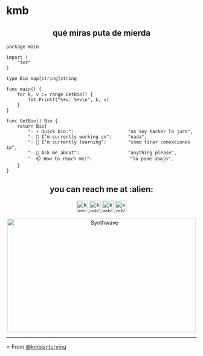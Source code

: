 # kmb

<h2 align="center">qué miras puta de mierda</h2>

```golang
package main

import (
	"fmt"
)

type Bio map[string]string

func main() {
	for k, v := range GetBio() {
		fmt.Printf("%+v: %+v\n", k, v)
	}
}

func GetBio() Bio {
	return Bio{
		"- ⚡ Quick bio:":                    "no soy hacker lo juro",
		"- 🔭 I’m currently working on":      "nada",
		"- 🌱 I’m currently learning":        "cómo tirar conexciones ip",
		"- 💬 Ask me about":                  "anything please",
		"- 📫 How to reach me:":              "lo pone abajo",
	}
}
```

<h2 align="center">you can reach me at :alien:</h2>

<p align="center">
  <a href="https://dev.to/kmb">
    <img src="https://d2fltix0v2e0sb.cloudfront.net/dev-badge.svg" alt="kmb's DEV Profile" height="30" width="30">
  </a>

  <a href="https://t.me/fumeta">
    <img src="https://www.vectorlogo.zone/logos/telegram/telegram-icon.svg" alt="kmb's telegram profile" height="30" width="30">
  </a>

  <a href="https://twitter.com/kmbisfuckingyou">
    <img src="https://www.vectorlogo.zone/logos/twitter/twitter-official.svg" alt="kmb's twitter profile" height="30" width="30">
  </a>


  <a href="https://discord.gg/xQmVAqe89m">
    <img src="https://www.vectorlogo.zone/logos/discordapp/discordapp-icon.svg" alt="kmb's discord profile" height="30" width="30">
  </a>



<p align="center"><img src="https://thumbs.gfycat.com/GoodnaturedFondGaur-size_restricted.gif" alt="Synthwave" height="300" width="500"></p>


---

⭐️ From [@kmbisntcrying](https://github.com/kmbisntcrying)
